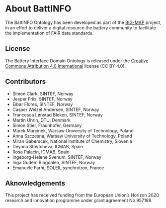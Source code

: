 # About BattINFO

The BattINFO Ontology has been developed as part of the [BIG-MAP](http://www.big-map.eu/) project, in an effort to deliver a digital resource the battery community to facilitate the implementation of FAIR data standards.

## License

The Battery Interface Domain Ontology is released under the [Creative Commons Attribution 4.0 International](https://creativecommons.org/licenses/by/4.0/legalcode) license (CC BY 4.0).

## Contributors

- Simon Clark, SINTEF, Norway
- Jesper Friis, SINTEF, Norway
- Eibar Flores, SINTEF, Norway
- Casper Welzel Andersen, SINTEF, Norway
- Francesca Lønstad Bleken, SINTEF, Norway
- Martin Uhrin, DTU, Denmark
- Simon Stier, Fraunhofer, Germany
- Marek Marcinek, Warsaw University of Technology, Poland
- Anna Szczesna, Warsaw University of Technology, Poland
- Miran Gaberscek, National Institute of Chemistry, Slovenia
- Deyana Stoytcheva, ICMAB, Spain
- Rosa Palacin, ICMAB, Spain
- Ingeborg-Helene Svenum, SINTEF, Norway
- Inga Gudem Ringdalen, SINTEF, Norway
- Emanuele Farhi, SOLEIL synchrotron, France

## Aknowledgements

This project has received funding from the European Union’s Horizon 2020 research and innovation programme under grant agreement No 957189.
